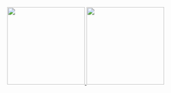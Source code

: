 <div>
<a href="https://github.com/dreialcantara">
<img height="180em" src="https://github-readme-stats.vercel.app/api/top-langs/?dreialcantara&layout=compact&langs_count=7&theme=dracula"/>
<img height="180em" src="https://github-readme-stats.vercel.app/api?dreialcantara&show_icons=true&theme=dracula&include_all_commits=true&count_private=true"/>
</div>
